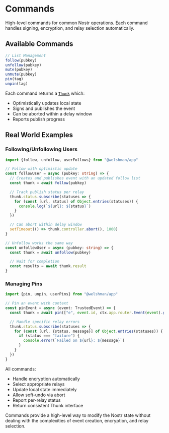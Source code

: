 # Commands

High-level commands for common Nostr operations.
Each command handles signing, encryption, and relay selection automatically.

## Available Commands

```typescript
// List Management
follow(pubkey)
unfollow(pubkey)
mute(pubkey)
unmute(pubkey)
pin(tag)
unpin(tag)
```

Each command returns a [`Thunk`](app/thunk) which:

- Optimistically updates local state
- Signs and publishes the event
- Can be aborted within a delay window
- Reports publish progress

## Real World Examples

### Following/Unfollowing Users

```typescript
import {follow, unfollow, userFollows} from "@welshman/app"

// Follow with optimistic update
const followUser = async (pubkey: string) => {
  // Creates and publishes event with an updated follow list
  const thunk = await follow(pubkey)

  // Track publish status per relay
  thunk.status.subscribe(statuses => {
    for (const [url, status] of Object.entries(statuses)) {
      console.log(`${url}: ${status}`)
    }
  })

  // Can abort within delay window
  setTimeout(() => thunk.controller.abort(), 1000)
}

// Unfollow works the same way
const unfollowUser = async (pubkey: string) => {
  const thunk = await unfollow(pubkey)

  // Wait for completion
  const results = await thunk.result
}
```

### Managing Pins

```typescript
import {pin, unpin, userPins} from "@welshman/app"

// Pin an event with context
const pinEvent = async (event: TrustedEvent) => {
  const thunk = await pin(["e", event.id, ctx.app.router.Event(event).getUrl()])

  // Handle specific relay errors
  thunk.status.subscribe(statuses => {
    for (const [url, {status, message}] of Object.entries(statuses)) {
      if (status === "failure") {
        console.error(`Failed on ${url}: ${message}`)
      }
    }
  })
}
```

All commands:

- Handle encryption automatically
- Select appropriate relays
- Update local state immediately
- Allow soft-undo via abort
- Report per-relay status
- Return consistent Thunk interface

Commands provide a high-level way to modify the Nostr state without dealing with the complexities of event creation, encryption, and relay selection.
